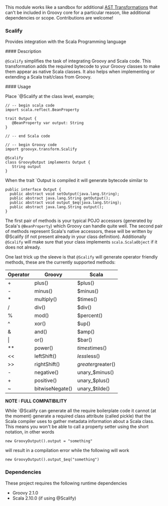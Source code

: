 This module works like a sandbox for additional [AST Transformations][1] that
can't be included in Groovy core for a particular reason, like additional
dependencies or scope. Contributions are welcome!

### Scalify

Provides integration with the Scala Programming language

#### Description

`@Scalify` simplifies the task of integrating Groovy and Scala code. This
transformation adds the required bytecode to your Groovy classes to make
them appear as native Scala classes. It also helps when implementing or
extending a Scala trait/class from Groovy.

#### Usage

Place `@Scalify at the class level, example;

    // -- begin scala code
    import scala.reflect.BeanProperty  

    trait Output {  
       @BeanProperty var output: String  
    } 

    // -- end Scala code

    // -- begin Groovy code
    import groovyx.transform.Scalify  
  
    @Scalify  
    class GroovyOutput implements Output {  
       String output  
    }

When the trait `Output is compiled it will generate bytecode similar to

    public interface Output {
      public abstract void setOutput(java.lang.String);
      public abstract java.lang.String getOutput();
      public abstract void output_$eq(java.lang.String);
      public abstract java.lang.String output();
    }

The first pair of methods is your typical POJO accessors (generated by Scala's
`@BeanProperty`) which Groovy can handle quite well. The second pair of methods
represent Scala's native accessors, these will be written by @Scalify (if not
present already in your class definition). Additionally `@Scalify` will make
sure that your class implements `scala.ScalaObject` if it does not already.

One last trick up the sleeve is that `@Scalify` will generate operator friendly
methods, these are the currently supported methods:

| Operator | Groovy          | Scala              |
| -------- | --------------- | ------------------ |
| +        | plus()          | $plus()            |
| -        | minus()         | $minus()           |
| *        | multiply()      | $times()           |
| /        | div()           | $div()             |
| %        | mod()           | $percent()         |
| ^        | xor()           | $up()              |
| &        | and()           | $amp()             |
| \|       | or()            | $bar()             |
| **       | power()         | $times$times()     |
| <<       | leftShift()     | $less$less()       |
| >>       | rightShift()    | $greater$greater() |
| -        | negative()      | unary_$minus()     |
| +        | positive()      | unary_$plus()      |
| ~        | bitwiseNegate() | unary_$tilde()     |


**NOTE : FULL COMPATIBILITY**

While `@Scalify can generate all the require boilerplate code it cannot (at the
moment) generate a required class attribute (called pickle) that the Scala
compiler uses to gather metadata information about a Scala class. This means you
won't be able to call a property setter using the short notation, in other words

    new GroovyOutput().output = "something"

will result in a compilation error while the following will work

    new GroovyOutput().output_$eq("something")

### Dependencies

These project requires the following runtime dependencies

 * Groovy 2.1.0
 * Scala 2.10.0 (if using @Scalify)

[1]: http://groovy.codehaus.org/Compile-time+Metaprogramming+-+AST+Transformations